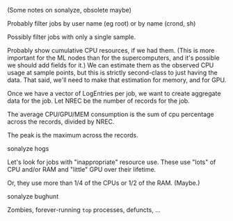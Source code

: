 (Some notes on sonalyze, obsolete maybe)


Probably filter jobs by user name (eg root) or by name (crond, sh)


Possibly filter jobs with only a single sample.


Probably show cumulative CPU resources, if we had them.  (This is more
important for the ML nodes than for the supercomputers, and it's
possible we should add fields for it.)  We can estimate them as the
observed CPU usage at sample points, but this is strictly second-class
to just having the data.  That said, we'll need to make that
estimation for memory, and for GPU.



Once we have a vector of LogEntries per job, we want to create
aggregate data for the job.  Let NREC be the number of records for the
job.

The average CPU/GPU/MEM consumption is the sum of cpu percentage
across the records, divided by NREC.

The peak is the maximum across the records.


sonalyze hogs

Let's look for jobs with "inappropriate" resource use.  These use
"lots" of CPU and/or RAM and "little" GPU over their lifetime.

Or, they use more than 1/4 of the CPUs or 1/2 of the RAM.  (Maybe.)


sonalyze bughunt

Zombies, forever-running `top` processes, defuncts, ...


